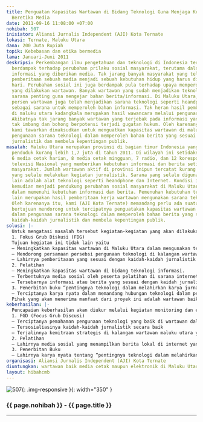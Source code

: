 ```yaml
---
title: Penguatan Kapasitas Wartawan di Bidang Teknologi Guna Menjaga Kebebasan dan
  Beretika Media
date: 2011-09-16 11:08:00 +07:00
nohibah: 507
inisiator: Aliansi Jurnalis Independent (AJI) Kota Ternate
lokasi: Ternate, Maluku Utara
dana: 200 Juta Rupiah
topik: Kebebasan dan etika bermedia
lama: Januari-Juni 2011
deskripsi: Perkembangan ilmu pengetahuan dan teknologi di Indonesia terlihat sangat
  berdampak terhadap perubahan prilaku sosial masyarakat, terutama dalam mengkomsumsi
  informasi yang diberikan media. Tak jarang banyak masyarakat yang telah menjadikan
  pemberitaan sebuah media menjadi sebuah kebutuhan hidup yang harus dipenuhi setiap
  hari. Perubahan sosial ini juga berdampak pula terhadap upaya memperoleh bahan informasi
  yang dilakukan wartawan. Banyak wartawan yang sudah menjadikan teknologi sebagai
  sarana penting guna mengejar bahan berita/informasi. Di Maluku Utara, hampir 100
  persen wartawan juga telah menjadikan sarana teknologi seperti heandphone, dan Internet
  sebagai sarana untuk memperoleh bahan informasi. Tak heran hasil pemberitaan wartawan
  di maluku utara kadangkala merupakan hasil wawancara melalui pengunaan sarana tersebut.
  Akibatnya tak jarang banyak wartawan yang terjebak pada informasi yang bersifat
  tak imbang dan bohong berpotensi terjadi gugatan hukum. Oleh karenanya Program yang
  kami tawarkan dimaksudkan untuk menguatkan kapasitas wartawan di maluku utara dalam
  pengunaan sarana teknologi dalam memperoleh bahan berita yang sesuai dengn kaidah-kaidah
  jurnalistik dan membela kepentingan publik.
masalah: Maluku Utara merupakan provinsi di bagian timur Indonesia yang memiliki jumlah
  penduduk kurang lebih 1,7 juta di tahun 2011. Di wilayah ini setidaknya terdapat
  6 media cetak harian, 8 media cetak mingguan, 7 radio, dan 12 koresponden media
  televisi Nasional yang memberikan kebutuhan informasi dan berita setiap hari kepada
  masyarakat. Jumlah wartawan aktif di provinsi inipun tercatat kurang lebih 150 orang
  yang selalu melakukan kegiatan jurnalistik. Sarana yang selalu digunakan pun tidak
  lain adalah alat teknologi seperti heandphone dan Internet. Kondisi inilah yang
  kemudian menjadi pendukung perubahan sosial masyarakat di Maluku Utara terutama
  dalam memenuhi kebutuhan informasi dan berita. Pemenuhan kebutuhan tersebut tidak
  lain merupakan hasil pemberitaan kerja wartawan mengunakan sarana teknologi itu.
  Oleh karenanya itu, kami (AJI Kota Ternate) memandang perlu ada suatu kegiatan yang
  bertujuan mendorong untuk tercipatnya penguatakan kapasitas wartawan di maluku utara
  dalam pengunaan sarana teknologi dalam memperoleh bahan berita yang sesuai dengn
  kaidah-kaidah jurnalistik dan membela kepentingan publik.
solusi: |-
  Untuk mengatasi masalah tersebut kegiatan-kegiatan yang akan dilakukan di antaranya adalah:
  1. Fokus Grub Diskusi (FDG)
  Tujuan kegiatan ini tidak lain yaitu
  – Meningkatkan kapasitas wartawan di Maluku Utara dalam mengunakan teknologi guna pemenuhan kebutuhan informasi dan berita kepada publik sesuai dengan kaidah kaidah jurnalistik.
  – Mendorong persamaan persebsi pengunaan teknologi di kalangan wartawan yang berbasis kepentingan publik, keseimbangan dan kebenaran.
  – Lahirnya pemberitaaan yang sesuai dengan kaidah-kaidah jurnalistik
  2. Pelatihan
  – Meningkatkan kapasitas wartawan di bidang teknologi informasi.
  – Terbentuknya media sosial oleh peserta pelatihan di sarana internet.
  – Tersebarnya informasi atau berita yang sesuai dengan kaidah jurnalistik.
  3. Penerbitan buku “pentingnya teknologi dalam melahirkan karya jurnalistik yang seimbang dan sehat”.
  – Terciptanya karya nyata dalam memandang hubungan teknologi dalam pemenuhan kebutuhan informasi atau berita untuk publik
  Pihak yang akan menerima manfaat dari proyek ini adalah wartawan baik media cetak maupun elektronik di Maluku Utara. Namun output/hasil dari kegiatan ini secara umum mengungtungkan Masyarakat maluku utara terutama dalam pemenuhan kebutuhan informasi atau berita.
keberhasilan: |-
  Pencapaian keberhasilan akan diukur melalui kegiatan monitoring dan evaluasi setiap pelaksanaan kegiatan dengan melibatkan secara langsung tim kerja dan peserta kegiatan.
  1. FGD (Focus Grub Discusi)
  – Terciptanya pemahaman pengunaan teknologi yang baik di wartawan dalam pemenuhan kebutuhan informasi atau berita untuk publik.
  – Tersosialiasinya kaidah-kaidah jurnalistik secara baik
  – Terjalinnya kemitraan strategis di kalangan wartawan maluku utara yang membela kepentingan publik.
  2. Pelatihan
  – Lahirnya media sosial yang menampilkan berita lokal di internet yang merupakan hasil karya wartawa.
  3. Penerbitan Buku
  – Lahirnya karya nyata tentang “pentingnya teknologi dalam melahirkan karya jurnalistik yang seimbang dan sehat”.
organisasi: Aliansi Jurnalis Independent (AJI) Kota Ternate
diuntungkan: wartawan baik media cetak maupun elektronik di Maluku Utara. Namun Output/hasil dari kegiatan ini secara umum mengungtungkan Masyarakat maluku utara terutama dalam pemenuhan kebutuhan informasi atau berita.
layout: hibahcmb
---
```


![507](/static/img/hibahcmb/507.png){: .img-responsive }{: width="350" }

### {{ page.nohibah }} - {{ page.title }}

---
